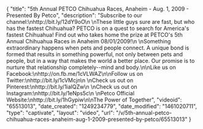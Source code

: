 {
    "title": "5th Annual PETCO Chihuahua Races, Anaheim - Aug. 1, 2009 - Presented By Petco",
    "description": "Subscribe to our channel:\nhttp:\/\/bit.ly\/12dY9oO\n \nThese little guys sure are fast, but who has the fastest Chihuahua? PETCO is on a quest to search for America's fastest Chihuahua! Find out who takes home the prize at PETCO's 5th Annual Chihuahua Races in Anaheim 08\/01\/2009!\n \nSomething extraordinary happens when pets and people connect. A unique bond is formed that results in something powerful, not only between pets and people, but in a way that makes the world a better place. Our promise is to nurture that relationship completely--mind and body.\n\nLike us on Facebook:\nhttp:\/\/on.fb.me\/1cVLWAZ\n\nFollow us on Twitter:\nhttp:\/\/bit.ly\/1cVMcjn\n \nCheck us out on Pinterest:\nhttp:\/\/bit.ly\/1iaIQZw\n \nCheck us out on Instagram:\nhttp:\/\/bit.ly\/1eNps5c\n \nPetco Official Website:\nhttp:\/\/bit.ly\/1hGypiw\n\nThe Power of Together",
    "videoid": "65513013",
    "date_created": "1249234779",
    "date_modified": "1461020711",
    "type": "captivate",
    "layout": "video",
    "url": "\/v\/5th-annual-petco-chihuahua-races-anaheim-aug-1-2009-presented-by-petco\/65513013"
}